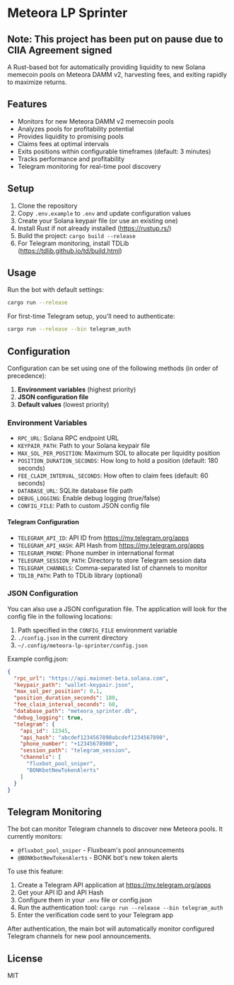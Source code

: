 # Meteora LP Sprinter
## Note: This project has been put on pause due to CIIA Agreement signed
A Rust-based bot for automatically providing liquidity to new Solana memecoin pools on Meteora DAMM v2, harvesting fees, and exiting rapidly to maximize returns.

## Features

- Monitors for new Meteora DAMM v2 memecoin pools
- Analyzes pools for profitability potential
- Provides liquidity to promising pools
- Claims fees at optimal intervals
- Exits positions within configurable timeframes (default: 3 minutes)
- Tracks performance and profitability
- Telegram monitoring for real-time pool discovery

## Setup

1. Clone the repository
2. Copy `.env.example` to `.env` and update configuration values
3. Create your Solana keypair file (or use an existing one)
4. Install Rust if not already installed (https://rustup.rs/)
5. Build the project: `cargo build --release`
6. For Telegram monitoring, install TDLib (https://tdlib.github.io/td/build.html)

## Usage

Run the bot with default settings:

```bash
cargo run --release
```

For first-time Telegram setup, you'll need to authenticate:

```bash
cargo run --release --bin telegram_auth
```

## Configuration

Configuration can be set using one of the following methods (in order of precedence):

1. **Environment variables** (highest priority)
2. **JSON configuration file**
3. **Default values** (lowest priority)

### Environment Variables

- `RPC_URL`: Solana RPC endpoint URL
- `KEYPAIR_PATH`: Path to your Solana keypair file
- `MAX_SOL_PER_POSITION`: Maximum SOL to allocate per liquidity position
- `POSITION_DURATION_SECONDS`: How long to hold a position (default: 180 seconds)
- `FEE_CLAIM_INTERVAL_SECONDS`: How often to claim fees (default: 60 seconds)
- `DATABASE_URL`: SQLite database file path
- `DEBUG_LOGGING`: Enable debug logging (true/false)
- `CONFIG_FILE`: Path to custom JSON config file

#### Telegram Configuration
- `TELEGRAM_API_ID`: API ID from https://my.telegram.org/apps
- `TELEGRAM_API_HASH`: API Hash from https://my.telegram.org/apps
- `TELEGRAM_PHONE`: Phone number in international format
- `TELEGRAM_SESSION_PATH`: Directory to store Telegram session data
- `TELEGRAM_CHANNELS`: Comma-separated list of channels to monitor
- `TDLIB_PATH`: Path to TDLib library (optional)

### JSON Configuration

You can also use a JSON configuration file. The application will look for the config file in the following locations:

1. Path specified in the `CONFIG_FILE` environment variable
2. `./config.json` in the current directory
3. `~/.config/meteora-lp-sprinter/config.json`

Example config.json:
```json
{
  "rpc_url": "https://api.mainnet-beta.solana.com",
  "keypair_path": "wallet-keypair.json",
  "max_sol_per_position": 0.1,
  "position_duration_seconds": 180,
  "fee_claim_interval_seconds": 60,
  "database_path": "meteora_sprinter.db",
  "debug_logging": true,
  "telegram": {
    "api_id": 12345,
    "api_hash": "abcdef1234567890abcdef1234567890",
    "phone_number": "+12345678900",
    "session_path": "telegram_session",
    "channels": [
      "fluxbot_pool_sniper",
      "BONKbotNewTokenAlerts"
    ]
  }
}
```

## Telegram Monitoring

The bot can monitor Telegram channels to discover new Meteora pools. It currently monitors:

- `@fluxbot_pool_sniper` - Fluxbeam's pool announcements
- `@BONKbotNewTokenAlerts` - BONK bot's new token alerts

To use this feature:
1. Create a Telegram API application at https://my.telegram.org/apps
2. Get your API ID and API Hash
3. Configure them in your `.env` file or config.json
4. Run the authentication tool: `cargo run --release --bin telegram_auth`
5. Enter the verification code sent to your Telegram app

After authentication, the main bot will automatically monitor configured Telegram channels for new pool announcements.

## License

MIT
